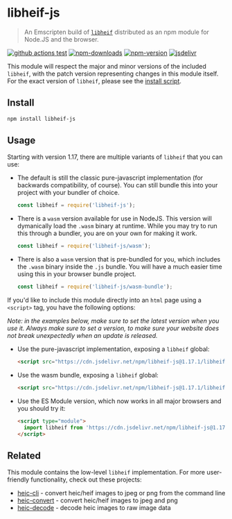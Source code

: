 # libheif-js

> An Emscripten build of [`libheif`](https://github.com/strukturag/libheif) distributed as an npm module for Node.JS and the browser.

[![github actions test][github-actions-test.svg]][github-actions-test.link]
[![npm-downloads][npm-downloads.svg]][npm.link]
[![npm-version][npm-version.svg]][npm.link]
[![jsdelivr][jsdelivr.svg]][jsdelivr.link]

[github-actions-test.link]: https://github.com/catdad-experiments/libheif-js/actions?query=workflow%3ACI
[github-actions-test.svg]: https://github.com/catdad-experiments/libheif-js/actions/workflows/ci.yml/badge.svg
[npm-downloads.svg]: https://img.shields.io/npm/dm/libheif-js.svg
[npm.link]: https://www.npmjs.com/package/libheif-js
[npm-version.svg]: https://img.shields.io/npm/v/libheif-js.svg
[jsdelivr.svg]: https://img.shields.io/jsdelivr/npm/hm/libheif-js
[jsdelivr.link]: https://www.jsdelivr.com/package/npm/libheif-js

This module will respect the major and minor versions of the included `libheif`, with the patch version representing changes in this module itself. For the exact version of `libheif`, please see the [install script](scripts/install.js).

## Install

```bash
npm install libheif-js
```

## Usage

Starting with version 1.17, there are multiple variants of `libheif` that you can use:

* The default is still the classic pure-javascript implementation (for backwards compatibility, of course). You can still bundle this into your project with your bundler of choice.
  ```js
  const libheif = require('libheif-js');
  ```
* There is a `wasm` version available for use in NodeJS. This version will dymanically load the `.wasm` binary at runtime. While you may try to run this through a bundler, you are on your own for making it work.
  ```js
  const libheif = require('libheif-js/wasm');
  ```
* There is also a `wasm` version that is pre-bundled for you, which includes the `.wasm` binary inside the `.js` bundle. You will have a much easier time using this in your browser bundle project.
  ```js
  const libheif = require('libheif-js/wasm-bundle');
  ```

If you'd like to include this module directly into an `html` page using a `<script>` tag, you have the following options:

_Note: in the examples below, make sure to set the latest version when you use it. Always make sure to set a version, to make sure your website does not break unexpectedly when an update is released._

* Use the pure-javascript implementation, exposing a `libheif` global:
  ```html
  <script src="https://cdn.jsdelivr.net/npm/libheif-js@1.17.1/libheif/libheif.js"></script>
  ```
* Use the wasm bundle, exposing a `libheif` global:
  ```html
  <script src="https://cdn.jsdelivr.net/npm/libheif-js@1.17.1/libheif-wasm/libheif-bundle.js"></script>
  ```
* Use the ES Module version, which now works in all major browsers and you should try it:
  ```html
  <script type="module">
    import libheif from 'https://cdn.jsdelivr.net/npm/libheif-js@1.17.1/libheif-wasm/libheif-bundle.mjs';
  </script>
  ```

## Related

This module contains the low-level `libheif` implementation. For more user-friendly functionality, check out these projects:

* [heic-cli](https://github.com/catdad-experiments/heic-cli) - convert heic/heif images to jpeg or png from the command line
* [heic-convert](https://github.com/catdad-experiments/heic-convert) - convert heic/heif images to jpeg and png
* [heic-decode](https://github.com/catdad-experiments/heic-decode) - decode heic images to raw image data
